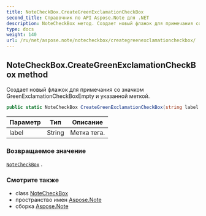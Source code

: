 ```yaml
---
title: NoteCheckBox.CreateGreenExclamationCheckBox
second_title: Справочник по API Aspose.Note для .NET
description: NoteCheckBox метод. Создает новый флажок для примечания со значком GreenExclamationCheckBoxEmpty и указанной меткой.
type: docs
weight: 140
url: /ru/net/aspose.note/notecheckbox/creategreenexclamationcheckbox/
---
```

## NoteCheckBox.CreateGreenExclamationCheckBox method

Создает новый флажок для примечания со значком GreenExclamationCheckBoxEmpty и указанной меткой.

```csharp
public static NoteCheckBox CreateGreenExclamationCheckBox(string label = "")
```

| Параметр | Тип | Описание |
| --- | --- | --- |
| label | String | Метка тега. |

### Возвращаемое значение

[`NoteCheckBox`](../) .

### Смотрите также

* class [NoteCheckBox](../)
* пространство имен [Aspose.Note](../../notecheckbox/)
* сборка [Aspose.Note](../../../)


